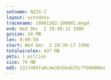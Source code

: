 ```yaml
---
setname: NZIX-I
layout: witsdata
tracename: 19981202-100001.mngd
end: Wed Dec  2 10:40:15 1998
gzsize: 34 MB
len: 0:09:58
start: Wed Dec  2 10:30:17 1998
totalwirelen: 437 MB
pkts: 1 million
size: 74 MB
md5: 231f495fa0c4e281bbab75c7f69d866a
---
```

